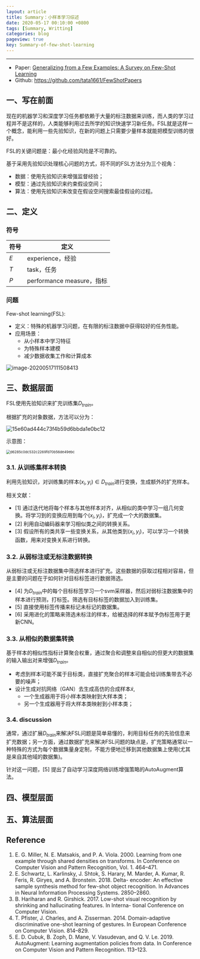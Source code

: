 ```yaml
---
layout: article
title: Summary：小样本学习综述
date: 2020-05-17 00:10:00 +0800
tags: [Summary, Writting]
categories: blog
pageview: true
key: Summary-of-few-shot-learning
---
```


------

- Paper: [Generalizing from a Few Examples: A Survey on Few-Shot Learning](https://arxiv.org/abs/1904.05046)
- Github: https://github.com/tata1661/FewShotPapers



## 一、写在前面

现在的机器学习和深度学习任务都依赖于大量的标注数据来训练，而人类的学习过程并不是这样的，人类能够利用过去所学的知识快速学习新任务。FSL就是这样一个概念，能利用一些先验知识，在新的问题上只需要少量样本就能把模型训练的很好。

FSL的关键问题是：最小化经验风险是不可靠的。

基于采用先验知识处理核心问题的方式，将不同的FSL方法分为三个视角：

- 数据：使用先验知识来增强监督经验；
- 模型：通过先验知识来约束假设空间；
- 算法：使用先验知识来改变在假设空间搜索最佳假设的过程。



## 二、定义

### 符号

| 符号 | 定义                      |
| ---- | ------------------------- |
| $E$  | experience，经验          |
| $T$  | task，任务                |
| $P$  | performance measure，指标 |

### 问题

Few-shot learning(FSL):

- 定义：特殊的机器学习问题，在有限的标注数据中获得较好的任务性能。 
- 应用场景：
  - 从小样本中学习特征
  - 为特殊样本建模
  - 减少数据收集工作和计算成本

![image-20200517111508413](C:\Users\jjzhou\AppData\Roaming\Typora\typora-user-images\image-20200517111508413.png)



## 三、数据层面

FSL使用先验知识来扩充训练集$D_{train}$。 

根据扩充的对象数据，方法可以分为：

![15e60ad444c73f4b59d6bbda1e0bc12](F:\blog\jjzhou012.github.io\images\15e60ad444c73f4b59d6bbda1e0bc12.png)

示意图：

<img src="F:\blog\jjzhou012.github.io\images\d6285c0dc532c2269fd70b56de49ebc.png" alt="d6285c0dc532c2269fd70b56de49ebc" style="zoom: 67%;" />



### 3.1. 从训练集样本转换

利用先验知识，对训练集的样本$(x_i,y_i)\in D_{train}$进行变换，生成额外的扩充样本。

相关文献：

- [1] 通过迭代地将每个样本与其他样本对齐，从相似的类中学习一组几何变换。将学习到的变换应用到每个$(x_i,y_i)$，扩充成一个大的数据集。
- [2] 利用自动编码器来学习相似类之间的转换关系。
- [3] 假设所有的类共享一些变换关系，从其他类到$(x_i,y_i)$，可以学习一个转换函数，用来对变换关系进行转换。

### 3.2. 从弱标注或无标注数据转换

从弱标注或无标注数据集中筛选样本进行扩充。这些数据的获取过程相对容易，但是主要的问题在于如何针对目标标签进行数据筛选。

- [4] 为$D_{train}$中的每个目标标签学习一个svm采样器，然后对弱标注数据集中的样本进行预测，打标签。筛选有目标标签的数据加入到训练集。
- [5] 直接使用标签传播来标记未标记的数据集。
- [6] 采用进化的策略来筛选未标注的样本，给被选择的样本赋予伪标签用于更新CNN。

### 3.3. 从相似的数据集转换

基于样本的相似性指标计算聚合权重，通过聚合和调整来自相似的但更大的数据集的输入输出对来增强$D_{train}$。

- 考虑到样本可能不属于目标类，直接扩充聚合的样本可能会给训练集带去不必要的噪声；
- 设计生成对抗网络（GAN）去生成高仿的合成样本$\tilde x$,
  - 一个生成器用于将小样本类映射到大样本类；
  - 另一个生成器用于将大样本类映射到小样本类；

### 3.4. discussion

通常，通过扩展$D_{train}$来解决FSL问题是简单易懂的，利用目标任务的先验信息来扩充数据；另一方面，通过数据扩充来解决FSL问题的缺点是，扩充策略通常以一种特殊的方式为每个数据集量身定制，不能方便地迁移到其他数据集上使用(尤其是来自其他域的数据集)。

针对这一问题，[5] 提出了自动学习深度网络训练增强策略的AutoAugment算法。



## 四、模型层面

## 五、算法层面





## Reference

1. E. G. Miller, N. E. Matsakis, and P. A. Viola. 2000. Learning from one example through shared densities on transforms. In Conference on Computer Vision and Pattern Recognition, Vol. 1. 464–471.
2. E. Schwartz, L. Karlinsky, J. Shtok, S. Harary, M. Marder, A. Kumar, R. Feris, R. Giryes, and A. Bronstein. 2018. Delta- encoder: An effective sample synthesis method for few-shot object recognition. In Advances in Neural Information Processing Systems. 2850–2860.
3. B. Hariharan and R. Girshick. 2017. Low-shot visual recognition by shrinking and hallucinating features. In Interna- tional Conference on Computer Vision.
4. T. Pfister, J. Charles, and A. Zisserman. 2014. Domain-adaptive discriminative one-shot learning of gestures. In European Conference on Computer Vision. 814–829.
5. E. D. Cubuk, B. Zoph, D. Mane, V. Vasudevan, and Q. V. Le. 2019. AutoAugment: Learning augmentation policies from data. In Conference on Computer Vision and Pattern Recognition. 113–123.

